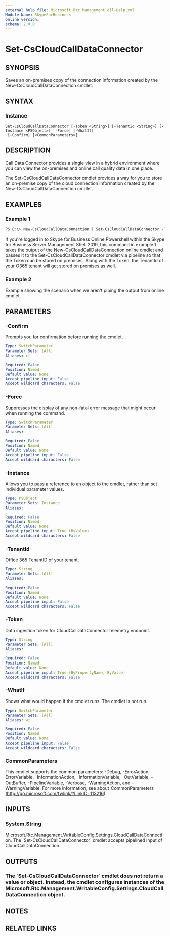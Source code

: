 ```yaml
---
external help file: Microsoft.Rtc.Management.dll-Help.xml
Module Name: SkypeForBusiness
online version:
schema: 2.0.0
---
```


# Set-CsCloudCallDataConnector

## SYNOPSIS
Saves an on-premises copy of the connection information created by the New-CsCloudCallDataConnection cmdlet.

## SYNTAX

### Instance
```
Set-CsCloudCallDataConnector [-Token <String>] [-TenantId <String>] [-Instance <PSObject>] [-Force] [-WhatIf]
 [-Confirm] [<CommonParameters>]
```

## DESCRIPTION
Call Data Connector provides a single view in a hybrid environment where you can view the on-premises and online call quality data in one place.

The Set-CsCloudCallDataConnector cmdlet provides a way for you to store an on-premise copy of the cloud connection information created by the New-CsCloudCallDataConnection cmdlet.

## EXAMPLES

### Example 1
```powershell
PS C:\> New-CsCloudCallDataConnection | Set-CsCloudCallDataConnector -TenantId &lt;tenant_id&gt;
```

If you're logged in to Skype for Business Online Powershell within the Skype for Business Server Management Shell 2019, this command in example 1 takes the output of the New-CsCloudCallDataConnection online cmdlet and passes it to the Set-CsCloudCallDataConnector cmdlet via pipeline so that the Token can be stored on premises. Along with the Token, the TenantId of your O365 tenant will get stored on premises as well.

### Example 2
Example showing the scenario when we aren't piping the output from online cmdlet.

## PARAMETERS

### -Confirm
Prompts you for confirmation before running the cmdlet.

```yaml
Type: SwitchParameter
Parameter Sets: (All)
Aliases: cf

Required: False
Position: Named
Default value: None
Accept pipeline input: False
Accept wildcard characters: False
```

### -Force
Suppresses the display of any non-fatal error message that might occur when running the command.

```yaml
Type: SwitchParameter
Parameter Sets: (All)
Aliases:

Required: False
Position: Named
Default value: None
Accept pipeline input: False
Accept wildcard characters: False
```

### -Instance
Allows you to pass a reference to an object to the cmdlet, rather than set individual parameter values.

```yaml
Type: PSObject
Parameter Sets: Instance
Aliases:

Required: False
Position: Named
Default value: None
Accept pipeline input: True (ByValue)
Accept wildcard characters: False
```

### -TenantId
Office 365 TenantID of your tenant.

```yaml
Type: String
Parameter Sets: (All)
Aliases:

Required: False
Position: Named
Default value: None
Accept pipeline input: False
Accept wildcard characters: False
```

### -Token
Data ingestion token for CloudCallDataConnector telemetry endpoint.

```yaml
Type: String
Parameter Sets: (All)
Aliases:

Required: False
Position: Named
Default value: None
Accept pipeline input: True (ByPropertyName, ByValue)
Accept wildcard characters: False
```

### -WhatIf
Shows what would happen if the cmdlet runs.
The cmdlet is not run.

```yaml
Type: SwitchParameter
Parameter Sets: (All)
Aliases: wi

Required: False
Position: Named
Default value: None
Accept pipeline input: False
Accept wildcard characters: False
```

### CommonParameters
This cmdlet supports the common parameters: -Debug, -ErrorAction, -ErrorVariable, -InformationAction, -InformationVariable, -OutVariable, -OutBuffer, -PipelineVariable, -Verbose, -WarningAction, and -WarningVariable.
For more information, see about_CommonParameters (http://go.microsoft.com/fwlink/?LinkID=113216).

## INPUTS

### System.String
Microsoft.Rtc.Management.WritableConfig.Settings.CloudCallDataConnection. The \`Set-CsCloudCallDataConnector\` cmdlet accepts pipelined input of CloudCallDataConnection.


## OUTPUTS

### The \`Set-CsCloudCallDataConnector\` cmdlet does not return a value or object. Instead, the cmdlet configures instances of the Microsoft.Rtc.Management.WritableConfig.Settings.CloudCallDataConnection object.

## NOTES

## RELATED LINKS
